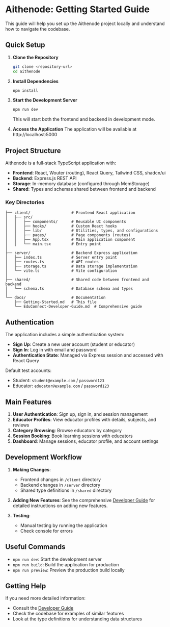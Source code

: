 # Aithenode: Getting Started Guide

This guide will help you set up the Aithenode project locally and understand how to navigate the codebase.

## Quick Setup

1. **Clone the Repository**
   ```bash
   git clone <repository-url>
   cd aithenode
   ```

2. **Install Dependencies**
   ```bash
   npm install
   ```

3. **Start the Development Server**
   ```bash
   npm run dev
   ```
   This will start both the frontend and backend in development mode.

4. **Access the Application**
   The application will be available at http://localhost:5000

## Project Structure

Aithenode is a full-stack TypeScript application with:

- **Frontend**: React, Wouter (routing), React Query, Tailwind CSS, shadcn/ui
- **Backend**: Express.js REST API
- **Storage**: In-memory database (configured through MemStorage)
- **Shared**: Types and schemas shared between frontend and backend

### Key Directories

```
├── client/                  # Frontend React application
│   ├── src/
│   │   ├── components/      # Reusable UI components
│   │   ├── hooks/           # Custom React hooks
│   │   ├── lib/             # Utilities, types, and configurations
│   │   ├── pages/           # Page components (routes)
│   │   ├── App.tsx          # Main application component
│   │   └── main.tsx         # Entry point
│
├── server/                  # Backend Express application
│   ├── index.ts             # Server entry point
│   ├── routes.ts            # API routes
│   ├── storage.ts           # Data storage implementation
│   └── vite.ts              # Vite configuration
│
├── shared/                  # Shared code between frontend and backend
│   └── schema.ts            # Database schema and types
│
└── docs/                    # Documentation
    ├── Getting-Started.md   # This file
    └── EduConnect-Developer-Guide.md  # Comprehensive guide
```

## Authentication

The application includes a simple authentication system:

- **Sign Up**: Create a new user account (student or educator)
- **Sign In**: Log in with email and password
- **Authentication State**: Managed via Express session and accessed with React Query

Default test accounts:
- Student: `student@example.com` / `password123`
- Educator: `educator@example.com` / `password123`

## Main Features

1. **User Authentication**: Sign up, sign in, and session management
2. **Educator Profiles**: View educator profiles with details, subjects, and reviews
3. **Category Browsing**: Browse educators by category
4. **Session Booking**: Book learning sessions with educators
5. **Dashboard**: Manage sessions, educator profile, and account settings

## Development Workflow

1. **Making Changes**:
   - Frontend changes in `/client` directory
   - Backend changes in `/server` directory
   - Shared type definitions in `/shared` directory

2. **Adding New Features**:
   See the comprehensive [Developer Guide](./Aithenode-Developer-Guide.md) for detailed instructions on adding new features.

3. **Testing**:
   - Manual testing by running the application
   - Check console for errors

## Useful Commands

- `npm run dev`: Start the development server
- `npm run build`: Build the application for production
- `npm run preview`: Preview the production build locally

## Getting Help

If you need more detailed information:
- Consult the [Developer Guide](./Aithenode-Developer-Guide.md)
- Check the codebase for examples of similar features
- Look at the type definitions for understanding data structures